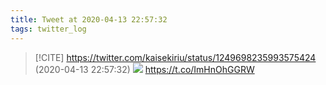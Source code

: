```yaml
---
title: Tweet at 2020-04-13 22:57:32
tags: twitter_log
---
```


> [!CITE] https://twitter.com/kaisekiriu/status/1249698235993575424 (2020-04-13 22:57:32)
> ![](https://twitter.com/kaisekiriu/status/1249698235993575424)
> https://t.co/ImHnOhGGRW
